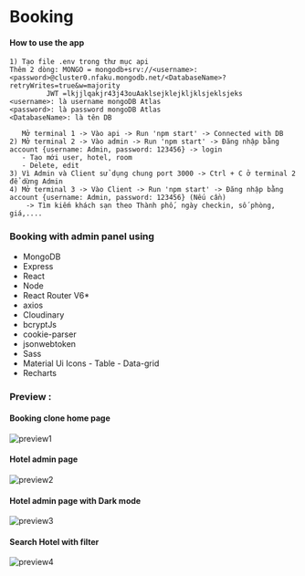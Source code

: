 # Booking

#### How to use the app

    1) Tạo file .env trong thư mục api
	Thêm 2 dòng: MONGO = mongodb+srv://<username>:<password>@cluster0.nfaku.mongodb.net/<DatabaseName>?retryWrites=true&w=majority
		     JWT =lkjjlqakjr43j43ouAaklsejklejkljklsjeklsjeks
	<username>: là username mongoDB Atlas
	<password>: là password mongoDB Atlas
	<DatabaseName>: là tên DB

       Mở terminal 1 -> Vào api -> Run 'npm start' -> Connected with DB
    2) Mở terminal 2 -> Vào admin -> Run 'npm start' -> Đăng nhập bằng account {username: Admin, password: 123456} -> login
       - Tạo mới user, hotel, room
       - Delete, edit
    3) Vì Admin và Client sử dụng chung port 3000 -> Ctrl + C ở terminal 2 để dừng Admin
    4) Mở terminal 3 -> Vào Client -> Run 'npm start' -> Đăng nhập bằng account {username: Admin, password: 123456} (Nếu cần)
        -> Tìm kiếm khách sạn theo Thành phố, ngày checkin, số phòng, giá,....


### Booking with admin panel using

- MongoDB
- Express
- React
- Node
- React Router V6\*
- axios
- Cloudinary
- bcryptJs
- cookie-parser
- jsonwebtoken
- Sass
- Material Ui Icons - Table - Data-grid
- Recharts

### Preview :

#### Booking clone home page

![preview1](https://i.ibb.co/xXZFdxj/Screenshot-3.png)

#### Hotel admin page

![preview2](https://i.ibb.co/QHdMw2S/Untitled.png)

#### Hotel admin page with Dark mode

![preview3](https://i.ibb.co/kcTfX9y/Admin-Dark-Mode.png)

#### Search Hotel with filter

![preview4](https://i.ibb.co/Jp9y4FT/Searching-Hotel.png)
